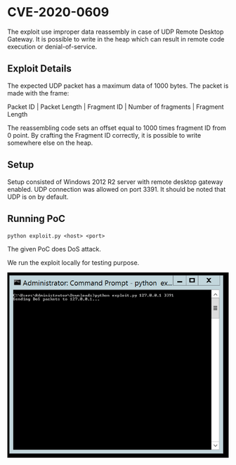 # CVE-2020-0609

The exploit use improper data reassembly in case of UDP Remote Desktop Gateway. It is possible to write in the heap which can result in remote code execution or denial-of-service.

## Exploit Details

The expected UDP packet has a maximum data of 1000 bytes. The packet is made with the frame:

Packet ID | Packet Length | Fragment ID | Number of fragments | Fragment Length

The reassembling code sets an offset equal to 1000 times fragment ID from 0 point. By crafting the Fragment ID correctly, it is possible to write somewhere else on the heap.

## Setup

Setup consisted of Windows 2012 R2 server with remote desktop gateway enabled. UDP connection was allowed on port 3391. It should be noted that UDP is on by default.

## Running PoC

`python exploit.py <host> <port>`

The given PoC does DoS attack.

We run the exploit locally for testing purpose.

![Example](p1.png)